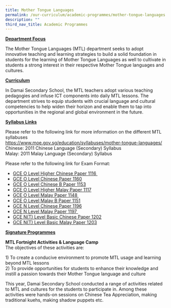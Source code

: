 ```yaml
---
title: Mother Tongue Languages
permalink: /our-curriculum/academic-programmes/mother-tongue-languages
description: ""
third_nav_title: Academic Programmes
---
```

<div>
<p><strong><u>Department Focus</u></strong></p>
</div>
<p>The&nbsp;Mother Tongue Languages (MTL) department seeks to adopt innovative teaching and learning strategies to build a solid foundation in students for the learning of Mother Tongue Languages as well to cultivate in students a strong interest in their respective Mother Tongue languages and cultures.</p>
<p><strong><u>Curriculum</u></strong></p>
<p>In&nbsp;Damai Secondary School, the MTL teachers adopt various teaching pedagogies and infuse ICT components into daily MTL lessons. The department strives to equip students with crucial language and cultural competencies to help widen their horizon and enable them to tap into opportunities in the regional and global environment in the future.&nbsp;</p>
<p><strong><u>Syllabus Links</u></strong></p>
<p>Please refer to the following link for more information on the different MTL syllabuses<br /><a href="https://www.moe.gov.sg/education/syllabuses/mother-tongue-languages/" target="_blank" rel="noopener">https://www.moe.gov.sg/education/syllabuses/mother-tongue-languages/</a><br />Chinese: 2011 Chinese Language (Secondary) Syllabus<br />Malay: 2011 Malay Language (Secondary) Syllabus</p>
<p>Please refer to the following link for Exam Format:&nbsp;</p>
<ul>
<li><a href="http://www.seab.gov.sg/content/syllabus/olevel/2017Syllabus/1116_2017.pdf" target="_blank" rel="noopener">GCE O Level Higher Chinese Paper 1116&nbsp;</a></li>
<li><a href="http://www.seab.gov.sg/content/syllabus/olevel/2017Syllabus/1160_2017.pdf" target="_blank" rel="noopener">GCE O Level Chinese Paper 1160</a>&nbsp;</li>
<li><a href="http://www.seab.gov.sg/content/syllabus/olevel/2017Syllabus/1153_2017.pdf" target="_blank" rel="noopener">GCE O Level Chinese B Paper 1153</a></li>
<li><a href="http://www.seab.gov.sg/content/syllabus/olevel/2017Syllabus/1117_2017.pdf" target="_blank" rel="noopener">GCE O Level Higher Malay Paper 1117</a>&nbsp;</li>
<li><a href="http://www.seab.gov.sg/content/syllabus/olevel/2017Syllabus/1148_2017.pdf" target="_blank" rel="noopener">GCE O Level Malay Paper 1148&nbsp;</a></li>
<li><a href="http://www.seab.gov.sg/content/syllabus/olevel/2017Syllabus/1151_2017.pdf" target="_blank" rel="noopener">GCE O Level Malay B Paper 1151</a></li>
<li><a href="http://www.seab.gov.sg/content/syllabus/nlevel/2017Syllabus/1196_2017.pdf" target="_blank" rel="noopener">GCE N Level Chinese Paper 1196</a>&nbsp;</li>
<li><a href="http://www.seab.gov.sg/content/syllabus/nlevel/2017Syllabus/1197_2017.pdf" target="_blank" rel="noopener">GCE N Level Malay Paper 1197&nbsp;</a></li>
<li><a href="http://www.seab.gov.sg/content/syllabus/nlevel/2017Syllabus/1202_2017.pdf" target="_blank" rel="noopener">GCE N(T) Level Basic Chinese Paper 1202</a>&nbsp;</li>
<li><a href="http://www.seab.gov.sg/content/syllabus/nlevel/2017Syllabus/1203_2017.pdf" target="_blank" rel="noopener">GCE N(T) Level Basic Malay Paper 1203</a></li>
</ul>
<p><strong><u>Signature Programmes</u></strong></p>
<p><strong>MTL Fortnight Activities &amp; Language Camp<br /></strong>The objectives of these activities are:</p>
<p>1) To create a conducive environment to promote MTL usage and learning beyond MTL lessons<br />2) To&nbsp;provide opportunities for students to enhance their knowledge and instill a passion towards their Mother Tongue language and culture</p>
<p>This year, Damai Secondary School conducted a range of activities related to MTL and cultures for the students to participate in. Among these activities were hands-on sessions on Chinese Tea Appreciation, making traditional kuehs, making shadow puppets etc.&nbsp;</p>